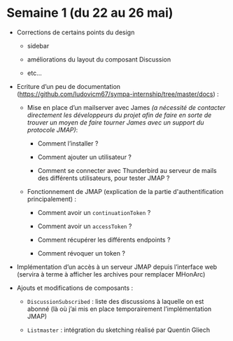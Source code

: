 # Semaine 1 (du 22 au 26 mai)

 - Corrections de certains points du design

    - sidebar

    - améliorations du layout du composant Discussion

    - etc…

 - Ecriture d’un peu de documentation 
 (https://github.com/ludovicm67/sympa-internship/tree/master/docs) :

    - Mise en place d’un mailserver avec James *(a nécessité de contacter 
    directement les développeurs du projet afin de faire en sorte de 
    trouver un moyen de faire tourner James avec un support du protocole 
    JMAP)*:

        - Comment l’installer ?

        - Comment ajouter un utilisateur ?

        - Comment se connecter avec Thunderbird au serveur de mails des 
        différents utilisateurs, pour tester JMAP ?

    - Fonctionnement de JMAP (explication de la partie d'authentification 
    principalement) :

        - Comment avoir un `continuationToken` ?

        - Comment avoir un `accessToken` ?

        - Comment récupérer les différents endpoints ?

        - Comment révoquer un token ?

 - Implémentation d’un accès à un serveur JMAP depuis l’interface web 
 (servira à terme à afficher les archives pour remplacer MHonArc)

 - Ajouts et modifications de composants :

    - `DiscussionSubscribed` : liste des discussions à laquelle on est 
    abonné (là où j’ai mis en place temporairement l’implémentation JMAP)

    - `Listmaster` : intégration du sketching réalisé par Quentin Gliech
